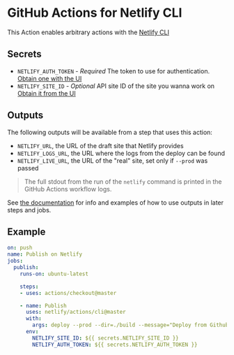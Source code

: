 # GitHub Actions for Netlify CLI

This Action enables arbitrary actions with the [Netlify CLI](https://github.com/netlify/cli)

## Secrets
- `NETLIFY_AUTH_TOKEN` - *Required* The token to use for authentication.
  [Obtain one with the UI](https://www.netlify.com/docs/cli/#obtain-a-token-in-the-netlify-ui)
- `NETLIFY_SITE_ID` - *Optional* API site ID of the site you wanna work on
  [Obtain it from the UI](https://www.netlify.com/docs/cli/#link-with-an-environment-variable)
  
## Outputs

The following outputs will be available from a step that uses this action:
- `NETLIFY_URL`, the URL of the draft site that Netlify provides
- `NETLIFY_LOGS_URL`, the URL where the logs from the deploy can be found
- `NETLIFY_LIVE_URL`, the URL of the "real" site, set only if `--prod` was passed

> The full stdout from the run of the `netlify` command is printed in the GitHub Actions workflow logs.


See [the documentation](https://docs.github.com/en/free-pro-team@latest/actions/reference/context-and-expression-syntax-for-github-actions) for info and examples of how to use outputs in later steps and jobs.

## Example

```yml
on: push
name: Publish on Netlify
jobs:
  publish:
    runs-on: ubuntu-latest

    steps:
    - uses: actions/checkout@master

    - name: Publish
      uses: netlify/actions/cli@master
      with:
        args: deploy --prod --dir=./build --message="Deploy from Github Action"
      env:
        NETLIFY_SITE_ID: ${{ secrets.NETLIFY_SITE_ID }}
        NETLIFY_AUTH_TOKEN: ${{ secrets.NETLIFY_AUTH_TOKEN }}
```
